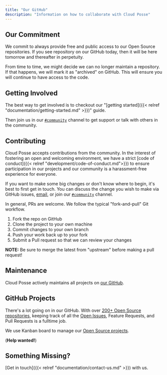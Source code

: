 ```yaml
---
title: "Our GitHub"
description: "Information on how to collaborate with Cloud Posse"
---
```


## Our Commitment

We commit to always provide free and public access to our Open Source repositories. If you see repository on our GitHub today, then it will be here tomorrow and thereafter in perpetuity.

From time to time, we might decide we can no longer maintain a repository. If that happens, we will mark it as "archived" on GitHub. This will ensure you will continue to have access to the code.

## Getting Involved

The best way to get involved is to checkout our "[getting started]({{< relref "documentation/getting-started.md" >}})" guide.

Then join us in our [`#community`](https://cloudposse.com/slack/) channel to get support or talk with others in the community.

## Contributing

Cloud Posse accepts contributions from the community. In the interest of fostering an open and welcoming environment, we have a strict [code of conduct]({{< relref "development/code-of-conduct.md">}}) to ensure participation in our projects and our community is a harassment-free experience for everyone.

If you want to make some big changes or don't know where to begin, it's best to first get in touch. You can discuss the change you wish to make via GitHub issues, [email](mailto:hello@cloudposse.com), or join our [`#community`](https://cloudposse.com/slack/) channel.

In general, PRs are welcome. We follow the typical "fork-and-pull" Git workflow.

1. Fork the repo on GitHub
2. Clone the project to your own machine
3. Commit changes to your own branch
4. Push your work back up to your fork
5. Submit a Pull request so that we can review your changes

**NOTE:** Be sure to merge the latest from "upstream" before making a pull request!

## Maintenance

Cloud Posse actively maintains all projects on [our GitHub](https://github.com/cloudposse/).

## GitHub Projects

There's a lot going on in our GitHub. With over [200+ Open Source repositories](https://github.com/cloudposse/), keeping track of all the [Open Issues](https://github.com/search?q=org%3Acloudposse+type%3Aissues+is%3Aopen), Feature Requests, and Pull Requests is a fulltime job.

We use Kanban board to manage our [Open Source projects](https://github.com/orgs/cloudposse/projects/3).

(**Help wanted!**)

## Something Missing?

[Get in touch]({{< relref "documentation/contact-us.md" >}}) with us.
